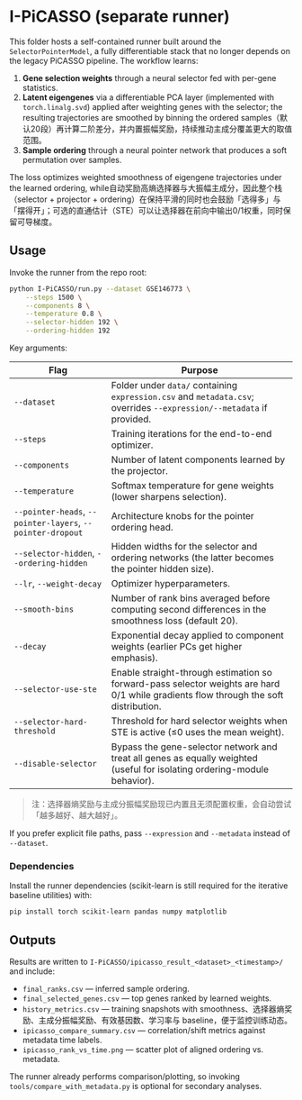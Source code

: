 # I-PiCASSO (separate runner)

This folder hosts a self-contained runner built around the `SelectorPointerModel`, a fully differentiable stack that no longer depends on the legacy PiCASSO pipeline. The workflow learns:

1. **Gene selection weights** through a neural selector fed with per-gene statistics.
2. **Latent eigengenes** via a differentiable PCA layer (implemented with `torch.linalg.svd`) applied after weighting genes with the selector; the resulting trajectories are smoothed by binning the ordered samples（默认20段）再计算二阶差分，并内置振幅奖励，持续推动主成分覆盖更大的取值范围。
3. **Sample ordering** through a neural pointer network that produces a soft permutation over samples.

The loss optimizes weighted smoothness of eigengene trajectories under the learned ordering, while自动奖励高熵选择器与大振幅主成分，因此整个栈（selector + projector + ordering）在保持平滑的同时也会鼓励「选得多」与「摆得开」；可选的直通估计（STE）可以让选择器在前向中输出0/1权重，同时保留可导梯度。

## Usage

Invoke the runner from the repo root:

```bash
python I-PiCASSO/run.py --dataset GSE146773 \
	--steps 1500 \
	--components 8 \
	--temperature 0.8 \
	--selector-hidden 192 \
	--ordering-hidden 192
```

Key arguments:

| Flag | Purpose |
| --- | --- |
| `--dataset` | Folder under `data/` containing `expression.csv` and `metadata.csv`; overrides `--expression/--metadata` if provided. |
| `--steps` | Training iterations for the end-to-end optimizer. |
| `--components` | Number of latent components learned by the projector. |
| `--temperature` | Softmax temperature for gene weights (lower sharpens selection). |
| `--pointer-heads`, `--pointer-layers`, `--pointer-dropout` | Architecture knobs for the pointer ordering head. |
| `--selector-hidden`, `--ordering-hidden` | Hidden widths for the selector and ordering networks (the latter becomes the pointer hidden size). |
| `--lr`, `--weight-decay` | Optimizer hyperparameters. |
| `--smooth-bins` | Number of rank bins averaged before computing second differences in the smoothness loss (default 20). |
| `--decay` | Exponential decay applied to component weights (earlier PCs get higher emphasis). |
| `--selector-use-ste` | Enable straight-through estimation so forward-pass selector weights are hard 0/1 while gradients flow through the soft distribution. |
| `--selector-hard-threshold` | Threshold for hard selector weights when STE is active (≤0 uses the mean weight). |
| `--disable-selector` | Bypass the gene-selector network and treat all genes as equally weighted (useful for isolating ordering-module behavior). |
> 注：选择器熵奖励与主成分振幅奖励现已内置且无须配置权重，会自动尝试「越多越好、越大越好」。

If you prefer explicit file paths, pass `--expression` and `--metadata` instead of `--dataset`.

### Dependencies

Install the runner dependencies (scikit-learn is still required for the iterative baseline utilities) with:

```bash
pip install torch scikit-learn pandas numpy matplotlib
```

## Outputs

Results are written to `I-PiCASSO/ipicasso_result_<dataset>_<timestamp>/` and include:

- `final_ranks.csv` — inferred sample ordering.
- `final_selected_genes.csv` — top genes ranked by learned weights.
- `history_metrics.csv` — training snapshots with smoothness、选择器熵奖励、主成分振幅奖励、有效基因数、学习率与 baseline，便于监控训练动态。
- `ipicasso_compare_summary.csv` — correlation/shift metrics against metadata time labels.
- `ipicasso_rank_vs_time.png` — scatter plot of aligned ordering vs. metadata.

The runner already performs comparison/plotting, so invoking `tools/compare_with_metadata.py` is optional for secondary analyses.
